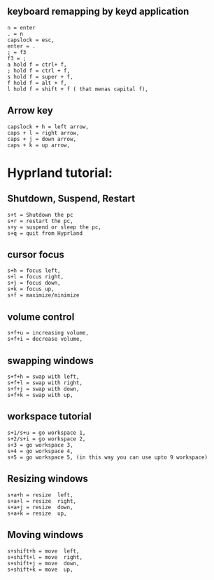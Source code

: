 ## keyboard remapping by keyd application

```
n = enter
. = n
capslock = esc,
enter = .
; = f3
f3 = ;
a hold f = ctrl+ f,
; hold f = ctrl + f,
s hold f = super + f,
f hold f = alt + f,
l hold f = shift + f ( that menas capital f),

```

## Arrow key

```
capslock + h = left arrow,
caps + l = right arrow,
caps + j = down arrow,
caps + k = up arrow,

```

# Hyprland tutorial:

## Shutdown, Suspend, Restart

```
s+t = Shutdown the pc
s+r = restart the pc,
s+y = suspend or sleep the pc,
s+q = quit from Hyprland
```

## cursor focus

```
s+h = focus left,
s+l = focus right,
s+j = focus down,
s+k = focus up,
s+f = maximize/minimize

```

## volume control

```
s+f+u = increasing volume,
s+f+i = decrease volume,
```

## swapping windows

```
s+f+h = swap with left,
s+f+l = swap with right,
s+f+j = swap with down,
s+f+k = swap with up,
```

## workspace tutorial

```
s+1/s+u = go workspace 1,
s+2/s+i = go workspace 2,
s+3 = go workspace 3,
s+4 = go workspace 4,
s+5 = go workspace 5, (in this way you can use upto 9 workspace)
```

## Resizing windows

```
s+a+h = resize  left,
s+a+l = resize  right,
s+a+j = resize  down,
s+a+k = resize  up,

```

## Moving windows

```
s+shift+h = move  left,
s+shift+l = move  right,
s+shift+j = move  down,
s+shift+k = move  up,

```

